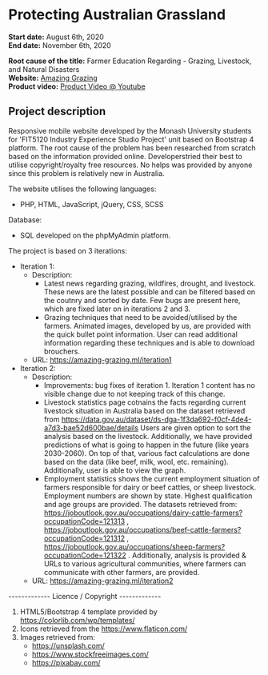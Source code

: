 # Protecting Australian Grassland

**Start date:** August 6th, 2020  
**End date:** November 6th, 2020  

**Root cause of the title:** Farmer Education Regarding - Grazing, Livestock, and Natural Disasters  
**Website:** [Amazing Grazing](https://amazing-grazing.ml/)  
**Product video:** [Product Video @ Youtube](https://www.youtube.com/watch?v=xa2i_jTEjSA&feature=emb_title)  

## Project description

Responsive mobile website developed by the Monash University students for 'FIT5120 Industry Experience Studio Project' unit based on Bootstrap 4 platform.
 The root cause of the problem has been researched from scratch based on the information provided online.
 Developerstried their best to utilise copyright/royalty free resources. No helps was provided by anyone since this problem is relatively new in Australia.
	
The website utilises the following languages:
  - PHP, HTML, JavaScript, jQuery, CSS, SCSS

Database:
  - SQL developed on the phpMyAdmin platform.

The project is based on 3 iterations:
  - Iteration 1:
    - Description:
	    - Latest news regarding grazing, wildfires, drought, and livestock. These news are the latest possible and can be filtered
	      based on the coutnry and sorted by date. Few bugs are present here, which are fixed later on in iterations 2 and 3.
	    - Grazing techniques that need to be avoided/utilised by the farmers. Animated images, developed by us, are provided with the quick
		  bullet point information. User can read additional information regarding these techniques and is able to download
		  brouchers.
    - URL: https://amazing-grazing.ml/iteration1
  - Iteration 2:
    - Description:
	    - Improvements: bug fixes of iteration 1. Iteration 1 content has no visible change due to not keeping track of this change.
		- Livestock statistics page cotnains the facts regarding current livestock situation in Australia based on the dataset retrieved from https://data.gov.au/dataset/ds-dga-1f3da692-f0cf-4de4-a7d3-bae52d600bae/details
		  Users are given option to sort the analysis based on the livestock. Additionally, we have provided predictions of what is going to happen in the future (like years 2030-2060).
		  On top of that, various fact calculations are done based on the data (like beef, milk, wool, etc. remaining). Additionally, user is able to view the graph.
		- Employment statistics shows the current employment situation of farmers responsible for dairy or beef cattles, or sheep livestock. Employment numbers are shown by state. Highest qualification
		  and age groups are provided. The datasets retrieved from: https://joboutlook.gov.au/occupations/dairy-cattle-farmers?occupationCode=121313 , https://joboutlook.gov.au/occupations/beef-cattle-farmers?occupationCode=121312 ,
		  https://joboutlook.gov.au/occupations/sheep-farmers?occupationCode=121322 .
		  Additionally, analysis is provided & URLs to various agricultural communities, where farmers can communicate with other farmers, are provided.
    - URL: https://amazing-grazing.ml/iteration2

------------- Licence / Copyright -------------
1) HTML5/Bootstrap 4 template provided by https://colorlib.com/wp/templates/
2) Icons retrieved from the https://www.flaticon.com/
3) Images retrieved from:
   - https://unsplash.com/
   - https://www.stockfreeimages.com/
   - https://pixabay.com/